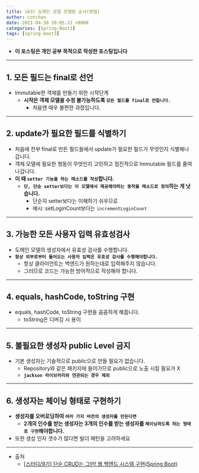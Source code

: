 ```yaml
---
title: sb3) 도메인 모델 모델링 순서(방법)
author: cotchan 
date: 2021-04-30 20:05:21 +0800 
categories: [Spring-Boot3]
tags: [spring-boot3] 
---
```


+ **이 포스팅은 개인 공부 목적으로 작성한 포스팅입니다**

---

## 1. 모든 필드는 final로 선언

+ Immutable한 객체를 만들기 위한 시작단계
  + **시작은 객체 모델을 수정 불가능하도록 `모든 필드를 final로 만듭니다.`**
    + 처음엔 매우 불편한 과정입니다.

---

## 2. update가 필요한 필드를 식별하기

+ 처음에 전부 final로 만든 필드들에서 update가 필요한 필드가 무엇인지 식별해나갑니다.
+ 객체 모델에 필요한 행동이 무엇인지 고민하고 점진적으로 Immutable 필드를 줄여나갑니다.
+ **이 때 `setter 기능을 하는 메소드를 작성`합니다.**
  + **`단, 단순 setter보다는 이 모델에서 제공해야하는 동작을 메소드로 정의`하는 게 낫습니다.**
    + 단순히 setter보다는 이해하기 쉬우므로
    + 예시: setLoginCount보다는 `incrementLoginCount`

---

## 3. 가능한 모든 사용자 입력 유효성검사

+ 도메인 모델의 생성자에서 유효성 검사를 수행합니다.
+ **`항상 외부로부터 들어오는 사용자 입력은 유효성 검사를 수행해야합니다.`**
  + 항상 클라이언트는 백엔드가 원하는대로 입력해주지 않습니다.
  + 그러므로 코드는 가능한 방어적으로 작성해야 합니다.

---

## 4. equals, hashCode, toString 구현

+ equals, hashCode, toString 구현을 꼼꼼하게 해줍니다.
  + toString은 디버깅 시 용이

---

## 5. 불필요한 생성자 public Level 금지

+ 기본 생성자는 기술적으로 public으로 만들 필요가 없습니다.
  + Repository와 같은 패키지에 들어가므로 public으로 노출 시킬 필요가 X
  + **`jackson 라이브러리와 연관되는 경우 제외`**

---

## 6. 생성자는 체이닝 형태로 구현하기

+ **생성자를 오버로딩하여 `여러 가지 버전의 생성자를 만든다면`**
  + **2개의 인수를 받는 생성자는 3개의 인수를 받는 생성자를 `체이닝하도록 하는 형태로 구현`해야합니다.**
+ 또한 생성 인자 갯수가 많다면 빌더 패턴을 고려하세요

---

+ 출처
    + [[스터디/9기] 단순 CRUD는 그만! 웹 백엔드 시스템 구현(Spring Boot)](https://programmers.co.kr/learn/courses/11694) 
